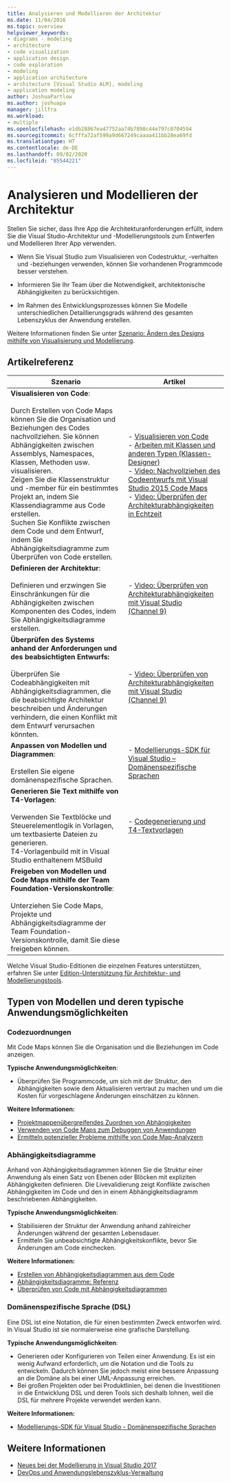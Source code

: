 ```yaml
---
title: Analysieren und Modellieren der Architektur
ms.date: 11/04/2016
ms.topic: overview
helpviewer_keywords:
- diagrams - modeling
- architecture
- code visualization
- application design
- code exploration
- modeling
- application architecture
- architecture [Visual Studio ALM], modeling
- application modeling
author: JoshuaPartlow
ms.author: joshuapa
manager: jillfra
ms.workload:
- multiple
ms.openlocfilehash: e1db28867ea47752aa74b7898c44e797c0704594
ms.sourcegitcommit: 6cfffa72af599a9d667249caaaa411bb28ea69fd
ms.translationtype: HT
ms.contentlocale: de-DE
ms.lasthandoff: 09/02/2020
ms.locfileid: "85544221"
---
```

# <a name="analyze-and-model-your-architecture"></a>Analysieren und Modellieren der Architektur

Stellen Sie sicher, dass Ihre App die Architekturanforderungen erfüllt, indem Sie die Visual Studio-Architektur und -Modellierungstools zum Entwerfen und Modellieren Ihrer App verwenden.

* Wenn Sie Visual Studio zum Visualisieren von Codestruktur, -verhalten und -beziehungen verwenden, können Sie vorhandenen Programmcode besser verstehen.

* Informieren Sie Ihr Team über die Notwendigkeit, architektonische Abhängigkeiten zu berücksichtigen.

* Im Rahmen des Entwicklungsprozesses können Sie Modelle unterschiedlichen Detaillierungsgrads während des gesamten Lebenszyklus der Anwendung erstellen.

Weitere Informationen finden Sie unter [Szenario: Ändern des Designs mithilfe von Visualisierung und Modellierung](../modeling/scenario-change-your-design-using-visualization-and-modeling.md).

## <a name="article-reference"></a>Artikelreferenz

|Szenario|Artikel|
|-|-|
|**Visualisieren von Code**:<br /><br />Durch Erstellen von Code Maps können Sie die Organisation und Beziehungen des Codes nachvollziehen. Sie können Abhängigkeiten zwischen Assemblys, Namespaces, Klassen, Methoden usw. visualisieren.<br />Zeigen Sie die Klassenstruktur und -member für ein bestimmtes Projekt an, indem Sie Klassendiagramme aus Code erstellen.<br />Suchen Sie Konflikte zwischen dem Code und dem Entwurf, indem Sie Abhängigkeitsdiagramme zum Überprüfen von Code erstellen.|- [Visualisieren von Code](../modeling/visualize-code.md)<br />- [Arbeiten mit Klassen und anderen Typen (Klassen-Designer)](../ide/class-designer/designing-and-viewing-classes-and-types.md)<br />- [Video: Nachvollziehen des Codeentwurfs mit Visual Studio 2015 Code Maps](https://channel9.msdn.com/Events/Visual-Studio/Connect-event-2015/502)<br />- [Video: Überprüfen der Architekturabhängigkeiten in Echtzeit](https://sec.ch9.ms/sessions/69613110-c334-4f25-bb36-08e5a93456b5/170ValidateArchitectureDependenciesWithVisualStudio.mp4)|
|**Definieren der Architektur**:<br /><br />Definieren und erzwingen Sie Einschränkungen für die Abhängigkeiten zwischen Komponenten des Codes, indem Sie Abhängigkeitsdiagramme erstellen.|- [Video: Überprüfen von Architekturabhängigkeiten mit Visual Studio (Channel 9)](https://channel9.msdn.com/Events/Connect/2016/170)|
|**Überprüfen des Systems anhand der Anforderungen und des beabsichtigten Entwurfs:**<br /><br />Überprüfen Sie Codeabhängigkeiten mit Abhängigkeitsdiagrammen, die die beabsichtigte Architektur beschreiben und Änderungen verhindern, die einen Konflikt mit dem Entwurf verursachen könnten.|- [Video: Überprüfen von Architekturabhängigkeiten mit Visual Studio (Channel 9)](https://channel9.msdn.com/Events/Connect/2016/170)|
|**Anpassen von Modellen und Diagrammen**:<br /><br />Erstellen Sie eigene domänenspezifische Sprachen.|- [Modellierungs-SDK für Visual Studio – Domänenspezifische Sprachen](../modeling/modeling-sdk-for-visual-studio-domain-specific-languages.md)|
|**Generieren Sie Text mithilfe von T4-Vorlagen**:<br /><br />Verwenden Sie Textblöcke und Steuerelementlogik in Vorlagen, um textbasierte Dateien zu generieren.<br /> T4-Vorlagenbuild mit in Visual Studio enthaltenem MSBuild|- [Codegenerierung und T4-Textvorlagen](../modeling/code-generation-and-t4-text-templates.md)|
|**Freigeben von Modellen und Code Maps mithilfe der Team Foundation-Versionskontrolle**:<br /><br />Unterziehen Sie Code Maps, Projekte und Abhängigkeitsdiagramme der Team Foundation-Versionskontrolle, damit Sie diese freigeben können.| |

Welche Visual Studio-Editionen die einzelnen Features unterstützen, erfahren Sie unter [Edition-Unterstützung für Architektur- und Modellierungstools](../modeling/what-s-new-for-design-in-visual-studio.md#VersionSupport).

## <a name="types-of-models-and-typical-uses"></a>Typen von Modellen und deren typische Anwendungsmöglichkeiten

### <a name="code-maps"></a>Codezuordnungen

Mit Code Maps können Sie die Organisation und die Beziehungen im Code anzeigen.

**Typische Anwendungsmöglichkeiten**:

- Überprüfen Sie Programmcode, um sich mit der Struktur, den Abhängigkeiten sowie dem Aktualisieren vertraut zu machen und um die Kosten für vorgeschlagene Änderungen einschätzen zu können.

**Weitere Informationen:**

- [Projektmappenübergreifendes Zuordnen von Abhängigkeiten](../modeling/map-dependencies-across-your-solutions.md)
- [Verwenden von Code Maps zum Debuggen von Anwendungen](../modeling/use-code-maps-to-debug-your-applications.md)
- [Ermitteln potenzieller Probleme mithilfe von Code Map-Analyzern](../modeling/find-potential-problems-using-code-map-analyzers.md)

### <a name="dependency-diagrams"></a>Abhängigkeitsdiagramme

Anhand von Abhängigkeitsdiagrammen können Sie die Struktur einer Anwendung als einen Satz von Ebenen oder Blöcken mit expliziten Abhängigkeiten definieren. Die Livevalidierung zeigt Konflikte zwischen Abhängigkeiten im Code und den in einem Abhängigkeitsdiagramm beschriebenen Abhängigkeiten.

**Typische Anwendungsmöglichkeiten**:

- Stabilisieren der Struktur der Anwendung anhand zahlreicher Änderungen während der gesamten Lebensdauer.
- Ermitteln Sie unbeabsichtigte Abhängigkeitskonflikte, bevor Sie Änderungen am Code einchecken.

**Weitere Informationen:**

- [Erstellen von Abhängigkeitsdiagrammen aus dem Code](../modeling/create-layer-diagrams-from-your-code.md)
- [Abhängigkeitsdiagramme: Referenz](../modeling/layer-diagrams-reference.md)
- [Überprüfen von Code mit Abhängigkeitsdiagrammen](../modeling/validate-code-with-layer-diagrams.md)

### <a name="domain-specific-language-dsl"></a>Domänenspezifische Sprache (DSL)

Eine DSL ist eine Notation, die für einen bestimmten Zweck entworfen wird. In Visual Studio ist sie normalerweise eine grafische Darstellung.

**Typische Anwendungsmöglichkeiten**:

- Generieren oder Konfigurieren von Teilen einer Anwendung. Es ist ein wenig Aufwand erforderlich, um die Notation und die Tools zu entwickeln. Dadurch können Sie jedoch meist eine bessere Anpassung an die Domäne als bei einer UML-Anpassung erreichen.
- Bei großen Projekten oder bei Produktlinien, bei denen die Investitionen in die Entwicklung DSL und deren Tools sich deshalb lohnen, weil die DSL für mehrere Projekte verwendet werden kann.

**Weitere Informationen:**

- [Modellierungs-SDK für Visual Studio - Domänenspezifische Sprachen](../modeling/modeling-sdk-for-visual-studio-domain-specific-languages.md)

## <a name="see-also"></a>Weitere Informationen

- [Neues bei der Modellierung in Visual Studio 2017](../modeling/what-s-new-for-design-in-visual-studio.md)
- [DevOps und Anwendungslebenszyklus-Verwaltung](/azure/devops/user-guide/devops-alm-overview)
